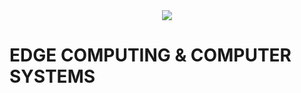 <div align="center">
  <img src="https://github.com/studies2023-FIAP-ES-553521-ano1-05-EDG.png?size=150">
</div>

# EDGE COMPUTING & COMPUTER SYSTEMS
